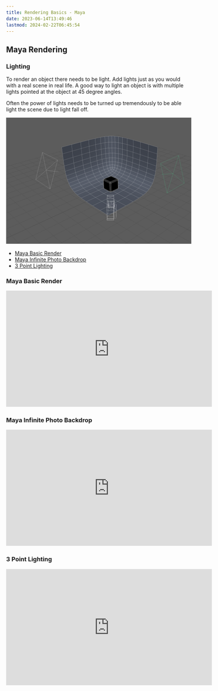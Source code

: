 ```yaml
---
title: Rendering Basics - Maya
date: 2023-06-14T13:49:46
lastmod: 2024-02-22T06:45:54
---
```


## Maya Rendering

### Lighting

To render an object there needs to be light. Add lights just as you would with a real scene in real life. A good way to light an object is with multiple lights pointed at the object at 45 degree angles.

Often the power of lights needs to be turned up tremendously to be able light the scene due to light fall off.

[![Maya two light setup](./attachments/2023-maya-two-light-setup.png)](./attachments/2023-maya-two-light-setup.png)

- [Maya Basic Render](https://youtu.be/9RHh4OSPKQQ)
- [Maya Infinite Photo Backdrop](https://youtu.be/y2ylWfbrC58)
- [3 Point Lighting](https://youtu.be/1nYSVw6-GxA)

<div class="video-grid">

<div class="video-card">

### Maya Basic Render

<div class="iframe-16-9-container">
<iframe class="youTubeIframe"  width="560" height="315" src="https://www.youtube.com/embed/9RHh4OSPKQQ?rel=0" title="YouTube video player" frameborder="0" allow="accelerometer; autoplay; clipboard-write; encrypted-media; gyroscope; picture-in-picture; web-share" allowfullscreen></iframe>
</div>
</div>

<div class="video-card">

### Maya Infinite Photo Backdrop

<div class="iframe-16-9-container">
<iframe class="youTubeIframe"  width="560" height="315" src="https://www.youtube.com/embed/y2ylWfbrC58?rel=0" title="YouTube video player" frameborder="0" allow="accelerometer; autoplay; clipboard-write; encrypted-media; gyroscope; picture-in-picture; web-share" allowfullscreen></iframe>
</div>
</div>

<div class="video-card">

### 3 Point Lighting

<div class="iframe-16-9-container">
<iframe class="youTubeIframe"  width="560" height="315" src="https://www.youtube.com/embed/1nYSVw6-GxA?rel=0" title="YouTube video player" frameborder="0" allow="accelerometer; autoplay; clipboard-write; encrypted-media; gyroscope; picture-in-picture; web-share" allowfullscreen></iframe>
</div>
</div>

</div>
